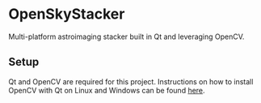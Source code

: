 # OpenSkyStacker

Multi-platform astroimaging stacker built in Qt and leveraging OpenCV.

## Setup

Qt and OpenCV are required for this project. Instructions on how to install OpenCV with Qt on Linux and Windows can be found [here](https://wiki.qt.io/OpenCV_with_Qt).